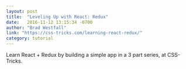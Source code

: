 ```yaml
---
layout: post
title:  "Leveling Up with React: Redux"
date:   2016-11-12 13:15:34 -0700
author: "Brad Westfall"
link: "https://css-tricks.com/learning-react-redux/"
category: tutorial
---
```


Learn React + Redux by building a simple app in a 3 part series, at CSS-Tricks.